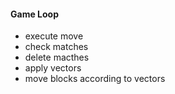#### Game Loop
* execute move
* check matches
* delete macthes
* apply vectors
* move blocks according to vectors

